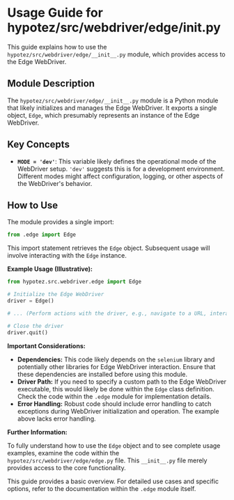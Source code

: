# Usage Guide for hypotez/src/webdriver/edge/__init__.py

This guide explains how to use the `hypotez/src/webdriver/edge/__init__.py` module, which provides access to the Edge WebDriver.

## Module Description

The `hypotez/src/webdriver/edge/__init__.py` module is a Python module that likely initializes and manages the Edge WebDriver.  It exports a single object, `Edge`, which presumably represents an instance of the Edge WebDriver.

## Key Concepts

* **`MODE = 'dev'`**: This variable likely defines the operational mode of the WebDriver setup.  `'dev'` suggests this is for a development environment.  Different modes might affect configuration, logging, or other aspects of the WebDriver's behavior.

## How to Use

The module provides a single import:

```python
from .edge import Edge
```

This import statement retrieves the `Edge` object.  Subsequent usage will involve interacting with the `Edge` instance.


**Example Usage (Illustrative):**

```python
from hypotez.src.webdriver.edge import Edge

# Initialize the Edge WebDriver
driver = Edge()

# ... (Perform actions with the driver, e.g., navigate to a URL, interact with elements) ...

# Close the driver
driver.quit()
```

**Important Considerations:**

* **Dependencies:**  This code likely depends on the `selenium` library and potentially other libraries for Edge WebDriver interaction. Ensure that these dependencies are installed before using this module.
* **Driver Path:**  If you need to specify a custom path to the Edge WebDriver executable, this would likely be done within the `Edge` class definition. Check the code within the `.edge` module for implementation details.
* **Error Handling:**  Robust code should include error handling to catch exceptions during WebDriver initialization and operation.  The example above lacks error handling.

**Further Information:**

To fully understand how to use the `Edge` object and to see complete usage examples, examine the code within the `hypotez/src/webdriver/edge/edge.py` file.  This `__init__.py` file merely provides access to the core functionality.

This guide provides a basic overview. For detailed use cases and specific options, refer to the documentation within the `.edge` module itself.